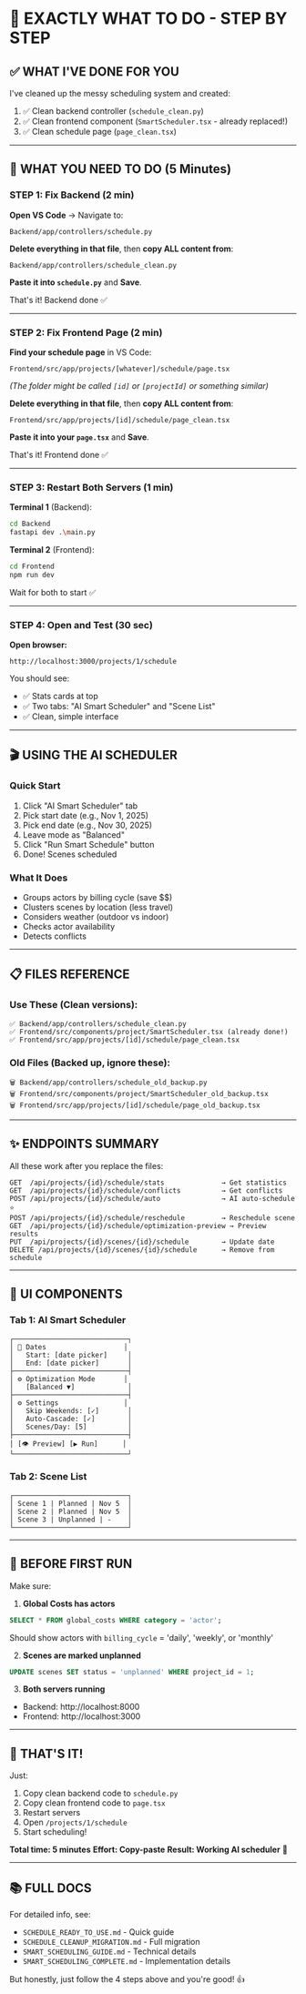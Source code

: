 # 🎯 EXACTLY WHAT TO DO - STEP BY STEP

## ✅ WHAT I'VE DONE FOR YOU

I've cleaned up the messy scheduling system and created:
1. ✅ Clean backend controller (`schedule_clean.py`)
2. ✅ Clean frontend component (`SmartScheduler.tsx` - already replaced!)
3. ✅ Clean schedule page (`page_clean.tsx`)

---

## 🔧 WHAT YOU NEED TO DO (5 Minutes)

### STEP 1: Fix Backend (2 min)

**Open VS Code** → Navigate to:
```
Backend/app/controllers/schedule.py
```

**Delete everything in that file**, then **copy ALL content from**:
```
Backend/app/controllers/schedule_clean.py
```

**Paste it into `schedule.py`** and **Save**.

That's it! Backend done ✅

---

### STEP 2: Fix Frontend Page (2 min)

**Find your schedule page** in VS Code:
```
Frontend/src/app/projects/[whatever]/schedule/page.tsx
```
*(The folder might be called `[id]` or `[projectId]` or something similar)*

**Delete everything in that file**, then **copy ALL content from**:
```
Frontend/src/app/projects/[id]/schedule/page_clean.tsx
```

**Paste it into your `page.tsx`** and **Save**.

That's it! Frontend done ✅

---

### STEP 3: Restart Both Servers (1 min)

**Terminal 1** (Backend):
```bash
cd Backend
fastapi dev .\main.py
```

**Terminal 2** (Frontend):
```bash
cd Frontend
npm run dev
```

Wait for both to start ✅

---

### STEP 4: Open and Test (30 sec)

**Open browser:**
```
http://localhost:3000/projects/1/schedule
```

You should see:
- ✅ Stats cards at top
- ✅ Two tabs: "AI Smart Scheduler" and "Scene List"
- ✅ Clean, simple interface

---

## 🎬 USING THE AI SCHEDULER

### Quick Start
1. Click "AI Smart Scheduler" tab
2. Pick start date (e.g., Nov 1, 2025)
3. Pick end date (e.g., Nov 30, 2025)
4. Leave mode as "Balanced"
5. Click "Run Smart Schedule" button
6. Done! Scenes scheduled

### What It Does
- Groups actors by billing cycle (save $$)
- Clusters scenes by location (less travel)
- Considers weather (outdoor vs indoor)
- Checks actor availability
- Detects conflicts

---

## 📋 FILES REFERENCE

### Use These (Clean versions):
```
✅ Backend/app/controllers/schedule_clean.py
✅ Frontend/src/components/project/SmartScheduler.tsx (already done!)
✅ Frontend/src/app/projects/[id]/schedule/page_clean.tsx
```

### Old Files (Backed up, ignore these):
```
🗑️ Backend/app/controllers/schedule_old_backup.py
🗑️ Frontend/src/components/project/SmartScheduler_old_backup.tsx
🗑️ Frontend/src/app/projects/[id]/schedule/page_old_backup.tsx
```

---

## ✨ ENDPOINTS SUMMARY

All these work after you replace the files:

```
GET  /api/projects/{id}/schedule/stats              → Get statistics
GET  /api/projects/{id}/schedule/conflicts          → Get conflicts
POST /api/projects/{id}/schedule/auto               → AI auto-schedule ⭐
POST /api/projects/{id}/schedule/reschedule         → Reschedule scene
GET  /api/projects/{id}/schedule/optimization-preview → Preview results
PUT  /api/projects/{id}/scenes/{id}/schedule        → Update date
DELETE /api/projects/{id}/scenes/{id}/schedule      → Remove from schedule
```

---

## 🎨 UI COMPONENTS

### Tab 1: AI Smart Scheduler
```
┌────────────────────────────┐
│ 📅 Dates                   │
│   Start: [date picker]     │
│   End: [date picker]       │
├────────────────────────────┤
│ ⚙️ Optimization Mode       │
│   [Balanced ▼]             │
├────────────────────────────┤
│ ⚙️ Settings                │
│   Skip Weekends: [✓]       │
│   Auto-Cascade: [✓]        │
│   Scenes/Day: [5]          │
├────────────────────────────┤
│ [👁️ Preview] [▶️ Run]      │
└────────────────────────────┘
```

### Tab 2: Scene List
```
┌────────────────────────────┐
│ Scene 1 | Planned | Nov 5  │
│ Scene 2 | Planned | Nov 5  │
│ Scene 3 | Unplanned | -    │
└────────────────────────────┘
```

---

## 🚨 BEFORE FIRST RUN

Make sure:

1. **Global Costs has actors**
```sql
SELECT * FROM global_costs WHERE category = 'actor';
```
Should show actors with `billing_cycle` = 'daily', 'weekly', or 'monthly'

2. **Scenes are marked unplanned**
```sql
UPDATE scenes SET status = 'unplanned' WHERE project_id = 1;
```

3. **Both servers running**
- Backend: http://localhost:8000
- Frontend: http://localhost:3000

---

## 🎉 THAT'S IT!

Just:
1. Copy clean backend code to `schedule.py`
2. Copy clean frontend code to `page.tsx`
3. Restart servers
4. Open `/projects/1/schedule`
5. Start scheduling!

**Total time: 5 minutes**
**Effort: Copy-paste**
**Result: Working AI scheduler** 🚀

---

## 📚 FULL DOCS

For detailed info, see:
- `SCHEDULE_READY_TO_USE.md` - Quick guide
- `SCHEDULE_CLEANUP_MIGRATION.md` - Full migration
- `SMART_SCHEDULING_GUIDE.md` - Technical details
- `SMART_SCHEDULING_COMPLETE.md` - Implementation details

But honestly, just follow the 4 steps above and you're good! 👍
